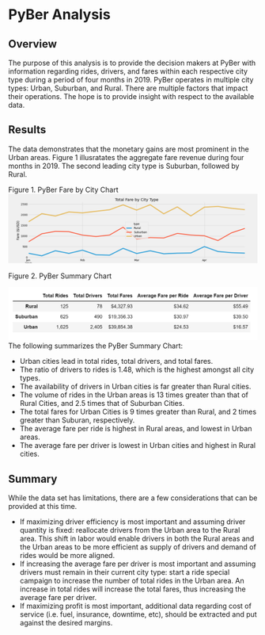 # PyBer Analysis
## Overview
The purpose of this analysis is to provide the decision makers at PyBer with information regarding rides, drivers, and fares within each respective city type during a period of four months in 2019. PyBer operates in multiple city types: Urban, Suburban, and Rural. There are multiple factors that impact their operations. The hope is to provide insight with respect to the available data.

## Results
The data demonstrates that the monetary gains are most prominent in the Urban areas. Figure 1 illusratates the aggregate fare revenue during four months in 2019. The second leading city type is Suburban, followed by Rural.

Figure 1. PyBer Fare by City Chart
![This is an image](https://github.com/mshedlosky/PyBer_Analysis/blob/main/Pyber_fare_summary.png)

Figure 2. PyBer Summary Chart

![This is an image](https://github.com/mshedlosky/PyBer_Analysis/blob/main/Pyber_Data_Summary_Challenge.PNG)
The following summarizes the PyBer Summary Chart:
- Urban cities lead in total rides, total drivers, and total fares. 
- The ratio of drivers to rides is 1.48, which is the highest amongst all city types. 
- The availability of drivers in Urban cities is far greater than Rural cities. 
- The volume of rides in the Urban areas is 13 times greater than that of Rural Cities, and 2.5 times that of Suburban Cities. 
- The total fares for Urban Cities is 9 times greater than Rural, and 2 times greater than Suburan, respectively. 
- The average fare per ride is highest in Rural areas, and lowest in Urban areas.
- The average fare per driver is lowest in Urban cities and highest in Rural cities.

## Summary
While the data set has limitations, there are a few considerations that can be provided at this time. 
- If maximizing driver efficiency is most important and assuming driver quantity is fixed: reallocate drivers from the Urban area to the Rural area. This shift in labor would enable drivers in both the Rural areas and the Urban areas to be more efficient as supply of drivers and demand of rides would be more aligned. 
- If increasing the average fare per driver is most important and assuming drivers must remain in their current city type: start a ride special campaign to increase the number of total rides in the Urban area. An increase in total rides will increase the total fares, thus increasing the average fare per driver. 
- If maximizing profit is most important, additional data regarding cost of service (i.e. fuel, insurance, downtime, etc), should be extracted and put against the desired margins.

